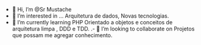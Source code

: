 - 👋 Hi, I’m @Sr Mustache
- 👀 I’m interested in ... Arquitetura de dados, Novas tecnologias.
-  🌱 I’m  currently learning   PHP  Orientado a objetos  e conceitos de arquitetura limpa , DDD e  TDD.
.- 💞️ I’m looking to collaborate on  Projetos que  possam me agregar conhecimento.

